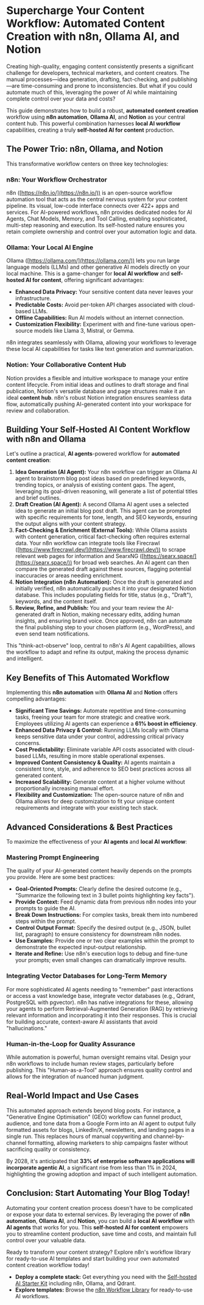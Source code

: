 # Supercharge Your Content Workflow: Automated Content Creation with n8n, Ollama AI, and Notion

Creating high-quality, engaging content consistently presents a significant challenge for developers, technical marketers, and content creators.  The manual processes—idea generation, drafting, fact-checking, and publishing—are time-consuming and prone to inconsistencies. But what if you could automate much of this, leveraging the power of AI while maintaining complete control over your data and costs?

This guide demonstrates how to build a robust, **automated content creation** workflow using **n8n automation**, **Ollama AI**, and **Notion** as your central content hub. This powerful combination harnesses **local AI workflow** capabilities, creating a truly **self-hosted AI for content** production.

## The Power Trio: n8n, Ollama, and Notion

This transformative workflow centers on three key technologies:

### n8n: Your Workflow Orchestrator

n8n ([https://n8n.io/](https://n8n.io/)) is an open-source workflow automation tool that acts as the central nervous system for your content pipeline.  Its visual, low-code interface connects over 422+ apps and services.  For AI-powered workflows, n8n provides dedicated nodes for AI Agents, Chat Models, Memory, and Tool Calling, enabling sophisticated, multi-step reasoning and execution.  Its self-hosted nature ensures you retain complete ownership and control over your automation logic and data.

### Ollama: Your Local AI Engine

Ollama ([https://ollama.com/](https://ollama.com/)) lets you run large language models (LLMs) and other generative AI models directly on your local machine. This is a game-changer for **local AI workflow** and **self-hosted AI for content**, offering significant advantages:

*   **Enhanced Data Privacy:** Your sensitive content data never leaves your infrastructure.
*   **Predictable Costs:** Avoid per-token API charges associated with cloud-based LLMs.
*   **Offline Capabilities:** Run AI models without an internet connection.
*   **Customization Flexibility:** Experiment with and fine-tune various open-source models like Llama 3, Mistral, or Gemma.

n8n integrates seamlessly with Ollama, allowing your workflows to leverage these local AI capabilities for tasks like text generation and summarization.

### Notion: Your Collaborative Content Hub

Notion provides a flexible and intuitive workspace to manage your entire content lifecycle. From initial ideas and outlines to draft storage and final publication, Notion's versatile database and page structures make it an ideal **content hub**. n8n's robust Notion integration ensures seamless data flow, automatically pushing AI-generated content into your workspace for review and collaboration.

## Building Your Self-Hosted AI Content Workflow with n8n and Ollama

Let's outline a practical, **AI agents**-powered workflow for **automated content creation**:

1.  **Idea Generation (AI Agent):** Your n8n workflow can trigger an Ollama AI agent to brainstorm blog post ideas based on predefined keywords, trending topics, or analysis of existing content gaps. The agent, leveraging its goal-driven reasoning, will generate a list of potential titles and brief outlines.
2.  **Draft Creation (AI Agent):** A second Ollama AI agent uses a selected idea to generate an initial blog post draft. This agent can be prompted with specific requirements for tone, length, and SEO keywords, ensuring the output aligns with your content strategy.
3.  **Fact-Checking & Enrichment (External Tools):** While Ollama assists with content generation, critical fact-checking often requires external data. Your n8n workflow can integrate tools like Firecrawl ([https://www.firecrawl.dev/](https://www.firecrawl.dev/)) to scrape relevant web pages for information and SearxNG ([https://searx.space/](https://searx.space/)) for broad web searches. An AI agent can then compare the generated draft against these sources, flagging potential inaccuracies or areas needing enrichment.
4.  **Notion Integration (n8n Automation):** Once the draft is generated and initially verified, n8n automatically pushes it into your designated Notion database. This includes populating fields for title, status (e.g., "Draft"), keywords, and the content itself.
5.  **Review, Refine, and Publish:** You and your team review the AI-generated draft in Notion, making necessary edits, adding human insights, and ensuring brand voice. Once approved, n8n can automate the final publishing step to your chosen platform (e.g., WordPress), and even send team notifications.

This "think-act-observe" loop, central to n8n's AI Agent capabilities, allows the workflow to adapt and refine its output, making the process dynamic and intelligent.

## Key Benefits of This Automated Workflow

Implementing this **n8n automation** with **Ollama AI** and **Notion** offers compelling advantages:

*   **Significant Time Savings:** Automate repetitive and time-consuming tasks, freeing your team for more strategic and creative work. Employees utilizing AI agents can experience a **61% boost in efficiency**.
*   **Enhanced Data Privacy & Control:** Running LLMs locally with Ollama keeps sensitive data under your control, addressing critical privacy concerns.
*   **Cost Predictability:** Eliminate variable API costs associated with cloud-based LLMs, resulting in more stable operational expenses.
*   **Improved Content Consistency & Quality:** AI agents maintain a consistent tone, style, and adherence to SEO best practices across all generated content.
*   **Increased Scalability:** Generate content at a higher volume without proportionally increasing manual effort.
*   **Flexibility and Customization:** The open-source nature of n8n and Ollama allows for deep customization to fit your unique content requirements and integrate with your existing tech stack.

## Advanced Considerations & Best Practices

To maximize the effectiveness of your **AI agents** and **local AI workflow**:

### Mastering Prompt Engineering

The quality of your AI-generated content heavily depends on the prompts you provide.  Here are some best practices:

*   **Goal-Oriented Prompts:** Clearly define the desired outcome (e.g., "Summarize the following text in 3 bullet points highlighting key facts").
*   **Provide Context:** Feed dynamic data from previous n8n nodes into your prompts to guide the AI.
*   **Break Down Instructions:** For complex tasks, break them into numbered steps within the prompt.
*   **Control Output Format:** Specify the desired output (e.g., JSON, bullet list, paragraph) to ensure consistency for downstream n8n nodes.
*   **Use Examples:** Provide one or two clear examples within the prompt to demonstrate the expected input-output relationship.
*   **Iterate and Refine:** Use n8n's execution logs to debug and fine-tune your prompts; even small changes can dramatically improve results.

### Integrating Vector Databases for Long-Term Memory

For more sophisticated AI agents needing to "remember" past interactions or access a vast knowledge base, integrate vector databases (e.g., Qdrant, PostgreSQL with pgvector). n8n has native integrations for these, allowing your agents to perform Retrieval-Augmented Generation (RAG) by retrieving relevant information and incorporating it into their responses. This is crucial for building accurate, context-aware AI assistants that avoid "hallucinations."

### Human-in-the-Loop for Quality Assurance

While automation is powerful, human oversight remains vital. Design your n8n workflows to include human review stages, particularly before publishing. This "Human-as-a-Tool" approach ensures quality control and allows for the integration of nuanced human judgment.

## Real-World Impact and Use Cases

This automated approach extends beyond blog posts. For instance, a "Generative Engine Optimisation" (GEO) workflow can funnel product, audience, and tone data from a Google Form into an AI agent to output fully formatted assets for blogs, LinkedIn/X, newsletters, and landing pages in a single run. This replaces hours of manual copywriting and channel-by-channel formatting, allowing marketers to ship campaigns faster without sacrificing quality or consistency.

By 2028, it's anticipated that **33% of enterprise software applications will incorporate agentic AI**, a significant rise from less than 1% in 2024, highlighting the growing adoption and impact of such intelligent automation.

## Conclusion: Start Automating Your Blog Today!

Automating your content creation process doesn't have to be complicated or expose your data to external services. By leveraging the power of **n8n automation**, **Ollama AI**, and **Notion**, you can build a **local AI workflow** with **AI agents** that works for you. This **self-hosted AI for content** empowers you to streamline content production, save time and costs, and maintain full control over your valuable data.

Ready to transform your content strategy? Explore n8n's workflow library for ready-to-use AI templates and start building your own automated content creation workflow today!

*   **Deploy a complete stack:** Get everything you need with the [Self-hosted AI Starter Kit](https://github.com/n8n-io/self-hosted-ai-starter-kit) including n8n, Ollama, and Qdrant.
*   **Explore templates:** Browse the [n8n Workflow Library](https://n8n.io/workflows/) for ready-to-use AI workflows.
